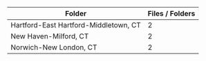 | Folder                                |   Files / Folders |
|---------------------------------------|-------------------|
| Hartford-East Hartford-Middletown, CT |                 2 |
| New Haven-Milford, CT                 |                 2 |
| Norwich-New London, CT                |                 2 |